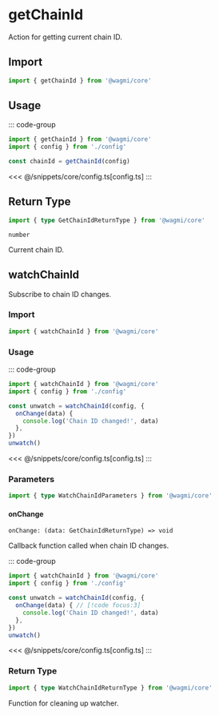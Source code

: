 # getChainId

Action for getting current chain ID.

## Import

```ts
import { getChainId } from '@wagmi/core'
```

## Usage

::: code-group
```ts [index.ts]
import { getChainId } from '@wagmi/core'
import { config } from './config'

const chainId = getChainId(config)
```
<<< @/snippets/core/config.ts[config.ts]
:::

## Return Type

```ts
import { type GetChainIdReturnType } from '@wagmi/core'
```

`number`

Current chain ID.

## watchChainId

Subscribe to chain ID changes.

### Import

```ts
import { watchChainId } from '@wagmi/core'
```

### Usage

::: code-group
```ts [index.ts]
import { watchChainId } from '@wagmi/core'
import { config } from './config'

const unwatch = watchChainId(config, {
  onChange(data) {
    console.log('Chain ID changed!', data)
  },
})
unwatch()
```
<<< @/snippets/core/config.ts[config.ts]
:::

### Parameters

```ts
import { type WatchChainIdParameters } from '@wagmi/core'
```

#### onChange

`onChange: (data: GetChainIdReturnType) => void`

Callback function called when chain ID changes.

::: code-group
```ts [index.ts]
import { watchChainId } from '@wagmi/core'
import { config } from './config'

const unwatch = watchChainId(config, {
  onChange(data) { // [!code focus:3]
    console.log('Chain ID changed!', data)
  },
})
unwatch()
```
<<< @/snippets/core/config.ts[config.ts]
:::

### Return Type

```ts
import { type WatchChainIdReturnType } from '@wagmi/core'
```

Function for cleaning up watcher.